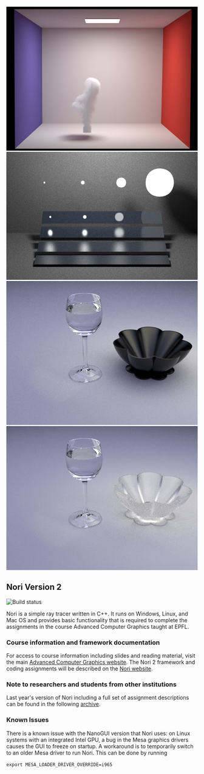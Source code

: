 [![CBox with smoke](https://github.com/moonlovelj/nori/blob/master/scenes/volume/cbox_smoke.png)](https://github.com/moonlovelj/nori/blob/master/scenes/volume/cbox_smoke.png)
[![vech](https://github.com/moonlovelj/nori/blob/master/scenes/pa5/veach_mi/veach_mis.png)](https://github.com/moonlovelj/nori/blob/master/scenes/pa5/veach_mi/veach_mis.png)
[![table](https://github.com/moonlovelj/nori/blob/master/scenes/pa5/table/table_mis.png)](https://github.com/moonlovelj/nori/blob/master/scenes/pa5/table/table_mis.png)
[![table rouch dielectic](https://github.com/moonlovelj/nori/blob/master/scenes/pa5/table/table_ajax_mis.png)](https://github.com/moonlovelj/nori/blob/master/scenes/pa5/table/table_ajax_mis.png)

## Nori Version 2
![Build status](https://github.com/wjakob/nori/workflows/Build/badge.svg)

Nori is a simple ray tracer written in C++. It runs on Windows, Linux, and
Mac OS and provides basic functionality that is required to complete the
assignments in the course Advanced Computer Graphics taught at EPFL.

### Course information and framework documentation

For access to course information including slides and reading material, visit the main [Advanced Computer Graphics website](https://rgl.epfl.ch/courses/ACG17). The Nori 2 framework and coding assignments will be described on the [Nori website](https://wjakob.github.io/nori).

### Note to researchers and students from other institutions

Last year's version of Nori including a full set of assignment descriptions can
be found in the following [archive](https://github.com/wjakob/nori-old).


### Known Issues
There is a known issue with the NanoGUI version that Nori uses: on Linux systems with an integrated Intel GPU, a bug in the Mesa graphics drivers causes the GUI to freeze on startup. A workaround is to temporarily switch to an older Mesa driver to run Nori. This can be done by running
```
export MESA_LOADER_DRIVER_OVERRIDE=i965
```
